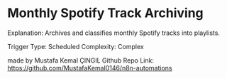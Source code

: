 # Monthly Spotify Track Archiving

Explanation:
Archives and classifies monthly Spotify tracks into playlists.

Trigger Type: Scheduled
Complexity: Complex

made by Mustafa Kemal ÇINGIL
Github Repo Link: https://github.com/MustafaKemal0146/n8n-automations

